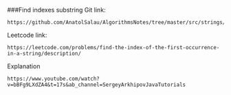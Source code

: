 ###Find indexes substring
Git link:   

    https://github.com/AnatolSalau/AlgorithmsNotes/tree/master/src/strings/find_indexes_substrings

Leetcode link:

    https://leetcode.com/problems/find-the-index-of-the-first-occurrence-in-a-string/description/

Explanation

    https://www.youtube.com/watch?v=bBFg9LXdZA4&t=17s&ab_channel=SergeyArkhipovJavaTutorials

